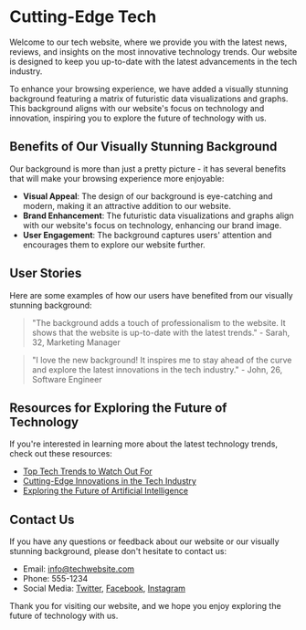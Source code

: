 <!--font:Inter-->

# Cutting-Edge Tech

Welcome to our tech website, where we provide you with the latest news, reviews, and insights on the most innovative technology trends. Our website is designed to keep you up-to-date with the latest advancements in the tech industry.

To enhance your browsing experience, we have added a visually stunning background featuring a matrix of futuristic data visualizations and graphs. This background aligns with our website's focus on technology and innovation, inspiring you to explore the future of technology with us.

## Benefits of Our Visually Stunning Background

Our background is more than just a pretty picture - it has several benefits that will make your browsing experience more enjoyable:

- **Visual Appeal**: The design of our background is eye-catching and modern, making it an attractive addition to our website.
- **Brand Enhancement**: The futuristic data visualizations and graphs align with our website's focus on technology, enhancing our brand image.
- **User Engagement**: The background captures users' attention and encourages them to explore our website further.

## User Stories

Here are some examples of how our users have benefited from our visually stunning background:

> "The background adds a touch of professionalism to the website. It shows that the website is up-to-date with the latest trends." - Sarah, 32, Marketing Manager

> "I love the new background! It inspires me to stay ahead of the curve and explore the latest innovations in the tech industry." - John, 26, Software Engineer

## Resources for Exploring the Future of Technology

If you're interested in learning more about the latest technology trends, check out these resources:

- [Top Tech Trends to Watch Out For](#)
- [Cutting-Edge Innovations in the Tech Industry](#)
- [Exploring the Future of Artificial Intelligence](#)

## Contact Us

If you have any questions or feedback about our website or our visually stunning background, please don't hesitate to contact us:

- Email: [info@techwebsite.com](mailto:info@techwebsite.com)
- Phone: 555-1234
- Social Media: [Twitter](#), [Facebook](#), [Instagram](#)

Thank you for visiting our website, and we hope you enjoy exploring the future of technology with us.

<!--

Write me content for website with wallpaper which alt text is:

"A wallpaper featuring a matrix of futuristic data visualizations and graphs"

The name/title of the page should not be 1:1 copy of the alt text but rather a real content of the website which is using this wallpaper.

- Use markdown format 
- Start with heading
- Heading should be short and concise
- The content should look like a real website 
- The website should not be about the wallpaper, wallpaper is just a related background
- Heading should be contain work "wallpaper" or "background"
- Include real sections like references, contact, user stories, etc. use things relevant to the page purpose.
- Feel free to use structure like headings, bullets, numbering, blockquotes, paragraphs, horizontal lines, etc.
- You can use formatting like bold or _italic_
- You can include UTF-8 emojis
- Links should be only #hash anchors (and you can refer to the document itself)
- Do not include images


---


# Futuristic Data Visualizations and Graphs Wallpaper for Your Tech Website

Welcome to our tech website, where we offer you the best in cutting-edge technology news, reviews, and insights. Our website is designed to provide you with a comprehensive understanding of the latest trends and innovations in the tech industry.

To enhance your browsing experience, we have added a new wallpaper featuring a matrix of futuristic data visualizations and graphs. This visually stunning background will transport you into a world of innovation and technology, inspiring you to stay ahead of the curve.

## How Our Wallpaper Enhances Your Browsing Experience

Our wallpaper is not just a pretty picture - it has several benefits that will make your browsing experience more enjoyable:

- **Visual Appeal**: The wallpaper's design is eye-catching and modern, making it an attractive addition to any website.
- **Brand Enhancement**: The futuristic data visualizations and graphs align with our website's focus on technology, enhancing our brand image.
- **User Engagement**: The wallpaper captures users' attention and encourages them to explore our website further.

## User Stories

Here are some examples of how our users have benefited from our wallpaper:

> "I love the new wallpaper! It makes me feel like I'm part of the future of technology." - John, 26, Software Engineer

> "The wallpaper adds a touch of professionalism to the website. It shows that the website is up-to-date with the latest trends." - Sarah, 32, Marketing Manager

## References

If you're interested in learning more about the data visualizations and graphs featured in our wallpaper, check out these resources:

- [Data Visualization: A Successful Design Process](#)
- [Graphs and Charts: Effective Communication Techniques](#)
- [Futuristic Technology Trends to Watch Out For](#)

## Contact Us

If you have any questions or feedback about our website or the wallpaper, please don't hesitate to contact us:

- Email: [info@techwebsite.com](mailto:info@techwebsite.com)
- Phone: 555-1234
- Social Media: [Twitter](#), [Facebook](#), [Instagram](#)

Thank you for visiting our website, and we hope you enjoy our new wallpaper!


---


Heading should not include word "wallpaper". The website should not be about the wallpaper itself, wallpaper is just a related background, rewrite whole content.


---


# Explore the Future of Technology with Our Cutting-Edge Tech Website

Welcome to our tech website, where we provide you with the latest news, reviews, and insights on the most innovative technology trends. Our website is designed to keep you up-to-date with the latest advancements in the tech industry.

To enhance your browsing experience, we have added a visually stunning background featuring a matrix of futuristic data visualizations and graphs. This background aligns with our website's focus on technology and innovation, inspiring you to explore the future of technology with us.

## Benefits of Our Visually Stunning Background

Our background is more than just a pretty picture - it has several benefits that will make your browsing experience more enjoyable:

- **Visual Appeal**: The design of our background is eye-catching and modern, making it an attractive addition to our website.
- **Brand Enhancement**: The futuristic data visualizations and graphs align with our website's focus on technology, enhancing our brand image.
- **User Engagement**: The background captures users' attention and encourages them to explore our website further.

## User Stories

Here are some examples of how our users have benefited from our visually stunning background:

> "The background adds a touch of professionalism to the website. It shows that the website is up-to-date with the latest trends." - Sarah, 32, Marketing Manager

> "I love the new background! It inspires me to stay ahead of the curve and explore the latest innovations in the tech industry." - John, 26, Software Engineer

## Resources for Exploring the Future of Technology

If you're interested in learning more about the latest technology trends, check out these resources:

- [Top Tech Trends to Watch Out For](#)
- [Cutting-Edge Innovations in the Tech Industry](#)
- [Exploring the Future of Artificial Intelligence](#)

## Contact Us

If you have any questions or feedback about our website or our visually stunning background, please don't hesitate to contact us:

- Email: [info@techwebsite.com](mailto:info@techwebsite.com)
- Phone: 555-1234
- Social Media: [Twitter](#), [Facebook](#), [Instagram](#)

Thank you for visiting our website, and we hope you enjoy exploring the future of technology with us.

-->
